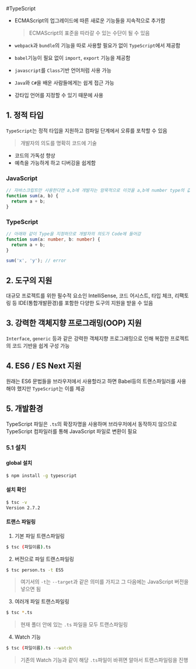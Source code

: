 #TypeScript

- ECMAScript의 업그레이드에 따른 새로운 기능들을 지속적으로 추가함

  > ECMAScript의 표준을 따라갈 수 있는 수단이 될 수 있음

- `webpack`과 `bundle`의 기능을 따로 사용할 필요가 없이 `TypeScript`에서 제공함

- `babel`기능이 필요 없이 `import`, `export` 기능을 제공함

- `javascript`를 `Class`기반 언어처럼 사용 가능

- `Java`와 `C#`을 배운 사람들에게는 쉽게 접근 가능

- 강타입 언어를 지정할 수 있기 때문에 사용


## 1. 정적 타입

`TypeScript`는 정적 타입을 지원하고 컴파일 단계에서 오류를 포착할 수 있음

> 개발자의 의도를 명확히 코드에 기술

- 코드의 가독성 향상
- 예측을 가능하게 하고 디버깅을 쉽게함

### JavaScript

```javascript
// 자바스크립트만 사용한다면 a,b에 개발자는 암묵적으로 이것을 a,b에 number type의 값을 넣으면 합을 출력하는 함수로 생각 할 수 있지만 변수나 반환값의 타입을 사전에 지정하지 않는 자바스크립트의 동적 타이핑에 의한 것
function sum(a, b) {
  return a + b;
}
```

### TypeScript

```typescript
// 아래와 같이 Type을 지정하므로 개발자의 의도가 Code에 들어감
function sum(a: number, b: number) {
  return a + b;
}

sum('x', 'y'); // error
```

## 2. 도구의 지원

대규모 프로젝트를 위한 필수적 요소인 IntelliSense, 코드 어시스트, 타입 체크, 리팩토링 등 IDE(통합개발환경)를 포함한 다양한 도구의 지원을 받을 수 있음

## 3. 강력한 객체지향 프로그래밍(OOP) 지원

`Interface`, `generic` 등과 같은 강력한 객체지향 프로그래밍으로 인해 복잡한 프로젝트의 코드 기반을 쉽게 구성 가능

## 4. ES6 / ES Next 지원

원래는 ES6 문법들을 브라우저에서 사용할라고 하면 Babel등의 트랜스파일러를 사용해야 했지만 `TypeScript`는 이를 제공

## 5. 개발환경

TypeScript 파일은 `.ts`의 확장자명을 사용하며 브라우저에서 동작하지 않으므로 TypeScript 컴파일러를 통해 JavaScript 파일로 변환이 필요

### 5.1 설치

#### global 설치

```bash
$ npm install -g typescript
```

#### 설치 확인

```bash
$ tsc -v
Version 2.7.2
```

#### 트랜스 파일링

1. 기본 파일 트랜스파일링

```bash
$ tsc (파일이름).ts
```

2.  버전으로 파일 트랜스파일링

```bash
$ tsc person.ts -t ES5
```

> 여기서의 `-t`는 `--target`과 같은 의미를 가지고 그 다음에는 JavaScript 버전을 넣으면 됨 

3. 여러개 파일 트랜스파일링

```bash
$ tsc *.ts
```

> 현재 폴더 안에 있는 `.ts` 파일을 모두 트랜스파일링

4. Watch 기능

```bash
$ tsc (파일이름).ts --watch
```

> 기존의 Watch 기능과 같이 해당 `.ts`파일이 바뀌면 알아서 트랜스파일링을 진행